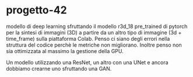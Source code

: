 # progetto-42
modello di deep learning sfruttando il modello r3d_18 pre_trained di pytorch per la sintesi di immagini (3D) a partire da un altro tipo di immagine (3d + time_frame) sulla piattaforma Colab. Penso ci siano degli errori nella struttura del codice perchè le metriche non migliorano. Inoltre penso non sia ottimizzata al massimo la gestione della GPU. 

Un modello utilizzando una ResNet, un altro con una UNet e ancora dobbiamo crearne uno sfruttando una GAN.

